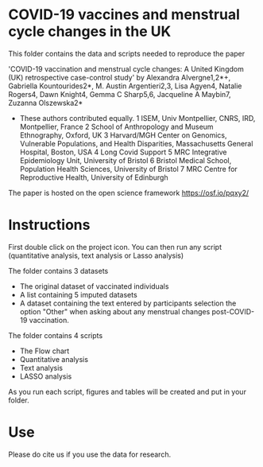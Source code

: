 # COVID-19 vaccines and menstrual cycle changes in the UK
 This folder contains the data and scripts needed to reproduce the paper 

'COVID-19 vaccination and menstrual cycle changes: A United Kingdom (UK) retrospective case-control study' by  Alexandra Alvergne1,2*+, Gabriella Kountourides2*, M. Austin Argentieri2,3, Lisa Agyen4, Natalie Rogers4, Dawn Knight4, Gemma C Sharp5,6, Jacqueline A Maybin7, Zuzanna Olszewska2*

* These authors contributed equally.
1 ISEM, Univ Montpellier, CNRS, IRD, Montpellier, France
2 School of Anthropology and Museum Ethnography, Oxford, UK
3 Harvard/MGH Center on Genomics, Vulnerable Populations, and Health Disparities, Massachusetts General Hospital, Boston, USA
4 Long Covid Support 
5 MRC Integrative Epidemiology Unit, University of Bristol
6 Bristol Medical School, Population Health Sciences, University of Bristol
7 MRC Centre for Reproductive Health, University of Edinburgh

The paper is hosted on the open science framework https://osf.io/pqxy2/

# Instructions
First double click on the project icon. You can then run any script (quantitative analysis, text analysis or Lasso analysis)

The folder contains 3 datasets
- The original dataset of vaccinated individuals
- A list containing 5 imputed datasets
- A dataset containing the text entered by participants selection the option "Other" when asking about any menstrual changes post-COVID-19 vaccination.

The folder contains 4 scripts
- The Flow chart
- Quantitative analysis
- Text analysis
- LASSO analysis

As you run each script, figures and tables will be created and put in your folder.

# Use
Please do cite us if you use the data for research.
